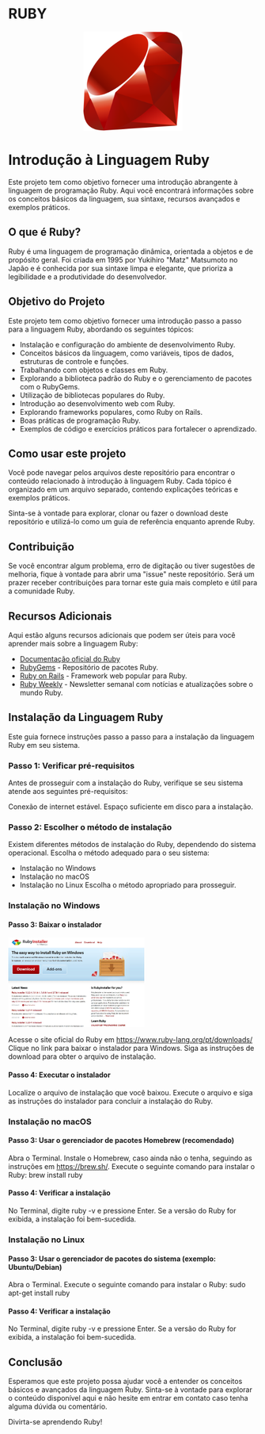 # RUBY
<p align="center">
    <img height="200" width="200" src="assets/ruby.png">
</p>

# Introdução à Linguagem Ruby

Este projeto tem como objetivo fornecer uma introdução abrangente à linguagem de programação Ruby. Aqui você encontrará informações sobre os conceitos básicos da linguagem, sua sintaxe, recursos avançados e exemplos práticos.

## O que é Ruby?

Ruby é uma linguagem de programação dinâmica, orientada a objetos e de propósito geral. Foi criada em 1995 por Yukihiro "Matz" Matsumoto no Japão e é conhecida por sua sintaxe limpa e elegante, que prioriza a legibilidade e a produtividade do desenvolvedor.

## Objetivo do Projeto

Este projeto tem como objetivo fornecer uma introdução passo a passo para a linguagem Ruby, abordando os seguintes tópicos:

- Instalação e configuração do ambiente de desenvolvimento Ruby.
- Conceitos básicos da linguagem, como variáveis, tipos de dados, estruturas de controle e funções.
- Trabalhando com objetos e classes em Ruby.
- Explorando a biblioteca padrão do Ruby e o gerenciamento de pacotes com o RubyGems.
- Utilização de bibliotecas populares do Ruby.
- Introdução ao desenvolvimento web com Ruby.
- Explorando frameworks populares, como Ruby on Rails.
- Boas práticas de programação Ruby.
- Exemplos de código e exercícios práticos para fortalecer o aprendizado.

## Como usar este projeto

Você pode navegar pelos arquivos deste repositório para encontrar o conteúdo relacionado à introdução à linguagem Ruby. Cada tópico é organizado em um arquivo separado, contendo explicações teóricas e exemplos práticos.

Sinta-se à vontade para explorar, clonar ou fazer o download deste repositório e utilizá-lo como um guia de referência enquanto aprende Ruby.

## Contribuição

Se você encontrar algum problema, erro de digitação ou tiver sugestões de melhoria, fique à vontade para abrir uma "issue" neste repositório. Será um prazer receber contribuições para tornar este guia mais completo e útil para a comunidade Ruby.

## Recursos Adicionais

Aqui estão alguns recursos adicionais que podem ser úteis para você aprender mais sobre a linguagem Ruby:

- [Documentação oficial do Ruby](https://www.ruby-lang.org/pt/documentation/)
- [RubyGems](https://rubygems.org/) - Repositório de pacotes Ruby.
- [Ruby on Rails](https://rubyonrails.org/) - Framework web popular para Ruby.
- [Ruby Weekly](https://rubyweekly.com/) - Newsletter semanal com notícias e atualizações sobre o mundo Ruby.

## Instalação da Linguagem Ruby

Este guia fornece instruções passo a passo para a instalação da linguagem Ruby em seu sistema.

### Passo 1: Verificar pré-requisitos

Antes de prosseguir com a instalação do Ruby, verifique se seu sistema atende aos seguintes pré-requisitos:

Conexão de internet estável.
Espaço suficiente em disco para a instalação.

### Passo 2: Escolher o método de instalação

Existem diferentes métodos de instalação do Ruby, dependendo do sistema operacional. Escolha o método adequado para o seu sistema:

- Instalação no Windows
- Instalação no macOS
- Instalação no Linux
Escolha o método apropriado para prosseguir.

### Instalação no Windows

#### Passo 3: Baixar o instalador

<img height="180" width="auto" src="assets/print_ruby.jpeg">

Acesse o site oficial do Ruby em https://www.ruby-lang.org/pt/downloads/
Clique no link para baixar o instalador para Windows.
Siga as instruções de download para obter o arquivo de instalação.

#### Passo 4: Executar o instalador

Localize o arquivo de instalação que você baixou.
Execute o arquivo e siga as instruções do instalador para concluir a instalação do Ruby.

### Instalação no macOS

#### Passo 3: Usar o gerenciador de pacotes Homebrew (recomendado)

Abra o Terminal.
Instale o Homebrew, caso ainda não o tenha, seguindo as instruções em https://brew.sh/.
Execute o seguinte comando para instalar o Ruby: brew install ruby
#### Passo 4: Verificar a instalação

No Terminal, digite ruby -v e pressione Enter.
Se a versão do Ruby for exibida, a instalação foi bem-sucedida.

### Instalação no Linux

#### Passo 3: Usar o gerenciador de pacotes do sistema (exemplo: Ubuntu/Debian)

Abra o Terminal.
Execute o seguinte comando para instalar o Ruby: sudo apt-get install ruby

#### Passo 4: Verificar a instalação

No Terminal, digite ruby -v e pressione Enter.
Se a versão do Ruby for exibida, a instalação foi bem-sucedida.

## Conclusão

Esperamos que este projeto possa ajudar você a entender os conceitos básicos e avançados da linguagem Ruby. Sinta-se à vontade para explorar o conteúdo disponível aqui e não hesite em entrar em contato caso tenha alguma dúvida ou comentário.

Divirta-se aprendendo Ruby!
